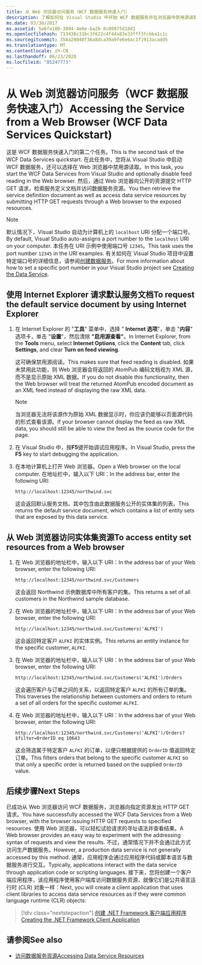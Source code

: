 ```yaml
---
title: 从 Web 浏览器访问服务（WCF 数据服务快速入门）
description: 了解如何在 Visual Studio 中开始 WCF 数据服务并在浏览器中禁用源读取。 获取服务定义文档并访问数据服务资源。
ms.date: 03/30/2017
ms.assetid: 5a6fa180-3094-4e6e-ba2b-8c80975d18d1
ms.openlocfilehash: 713436c31bc3f622c4f44a83e33fff3fcbba1c1c
ms.sourcegitcommit: 358a28048f36a8dca39a9fe6e6ac1f1913acadd5
ms.translationtype: MT
ms.contentlocale: zh-CN
ms.lasthandoff: 06/23/2020
ms.locfileid: "85247773"
---
```

# <a name="accessing-the-service-from-a-web-browser-wcf-data-services-quickstart"></a><span data-ttu-id="a7ab1-104">从 Web 浏览器访问服务（WCF 数据服务快速入门）</span><span class="sxs-lookup"><span data-stu-id="a7ab1-104">Accessing the Service from a Web Browser (WCF Data Services Quickstart)</span></span>

<span data-ttu-id="a7ab1-105">这是 WCF 数据服务快速入门的第二个任务。</span><span class="sxs-lookup"><span data-stu-id="a7ab1-105">This is the second task of the WCF Data Services quickstart.</span></span> <span data-ttu-id="a7ab1-106">在此任务中，您将从 Visual Studio 中启动 WCF 数据服务，还可以选择在 Web 浏览器中禁用源读取。</span><span class="sxs-lookup"><span data-stu-id="a7ab1-106">In this task, you start the WCF Data Services from Visual Studio and optionally disable feed reading in the Web browser.</span></span> <span data-ttu-id="a7ab1-107">然后，通过 Web 浏览器向公开的资源提交 HTTP GET 请求，检索服务定义文档并访问数据服务资源。</span><span class="sxs-lookup"><span data-stu-id="a7ab1-107">You then retrieve the service definition document as well as access data service resources by submitting HTTP GET requests through a Web browser to the exposed resources.</span></span>

> [!NOTE]
> <span data-ttu-id="a7ab1-108">默认情况下，Visual Studio 自动为计算机上的 `localhost` URI 分配一个端口号。</span><span class="sxs-lookup"><span data-stu-id="a7ab1-108">By default, Visual Studio auto-assigns a port number to the `localhost` URI on your computer.</span></span> <span data-ttu-id="a7ab1-109">本任务在 URI 示例中使用端口号 `12345`。</span><span class="sxs-lookup"><span data-stu-id="a7ab1-109">This task uses the port number `12345` in the URI examples.</span></span> <span data-ttu-id="a7ab1-110">有关如何在 Visual Studio 项目中设置特定端口号的详细信息，请参阅[创建数据服务](creating-the-data-service.md)。</span><span class="sxs-lookup"><span data-stu-id="a7ab1-110">For more information about how to set a specific port number in your Visual Studio project see [Creating the Data Service](creating-the-data-service.md).</span></span>

## <a name="to-request-the-default-service-document-by-using-internet-explorer"></a><span data-ttu-id="a7ab1-111">使用 Internet Explorer 请求默认服务文档</span><span class="sxs-lookup"><span data-stu-id="a7ab1-111">To request the default service document by using Internet Explorer</span></span>

1. <span data-ttu-id="a7ab1-112">在 Internet Explorer 的 "**工具**" 菜单中，选择 " **Internet 选项**"，单击 "**内容**" 选项卡，单击 "**设置**"，然后清除 **"启用源查看"**。</span><span class="sxs-lookup"><span data-stu-id="a7ab1-112">In Internet Explorer, from the **Tools** menu, select **Internet Options**, click the **Content** tab, click **Settings**, and clear **Turn on feed viewing**.</span></span>

     <span data-ttu-id="a7ab1-113">这可确保禁用源阅读。</span><span class="sxs-lookup"><span data-stu-id="a7ab1-113">This makes sure that feed reading is disabled.</span></span> <span data-ttu-id="a7ab1-114">如果未禁用此功能，则 Web 浏览器会将返回的 AtomPub 编码文档视为 XML 源，而不是显示原始 XML 数据。</span><span class="sxs-lookup"><span data-stu-id="a7ab1-114">If you do not disable this functionality, then the Web browser will treat the returned AtomPub encoded document as an XML feed instead of displaying the raw XML data.</span></span>

    > [!NOTE]
    > <span data-ttu-id="a7ab1-115">当浏览器无法将该源作为原始 XML 数据显示时，你应该仍能够以页面源代码的形式查看该源。</span><span class="sxs-lookup"><span data-stu-id="a7ab1-115">If your browser cannot display the feed as raw XML data, you should still be able to view the feed as the source code for the page.</span></span>

2. <span data-ttu-id="a7ab1-116">在 Visual Studio 中，按**F5**键开始调试应用程序。</span><span class="sxs-lookup"><span data-stu-id="a7ab1-116">In Visual Studio, press the **F5** key to start debugging the application.</span></span>

3. <span data-ttu-id="a7ab1-117">在本地计算机上打开 Web 浏览器。</span><span class="sxs-lookup"><span data-stu-id="a7ab1-117">Open a Web browser on the local computer.</span></span> <span data-ttu-id="a7ab1-118">在地址栏中，输入以下 URI：</span><span class="sxs-lookup"><span data-stu-id="a7ab1-118">In the address bar, enter the following URI:</span></span>

    ```http
    http://localhost:12345/northwind.svc
    ```

     <span data-ttu-id="a7ab1-119">这会返回默认服务文档，其中包含由此数据服务公开的实体集的列表。</span><span class="sxs-lookup"><span data-stu-id="a7ab1-119">This returns the default service document, which contains a list of entity sets that are exposed by this data service.</span></span>

## <a name="to-access-entity-set-resources-from-a-web-browser"></a><span data-ttu-id="a7ab1-120">从 Web 浏览器访问实体集资源</span><span class="sxs-lookup"><span data-stu-id="a7ab1-120">To access entity set resources from a Web browser</span></span>

1. <span data-ttu-id="a7ab1-121">在 Web 浏览器的地址栏中，输入以下 URI：</span><span class="sxs-lookup"><span data-stu-id="a7ab1-121">In the address bar of your Web browser, enter the following URI:</span></span>

    ```http
    http://localhost:12345/northwind.svc/Customers
    ```

     <span data-ttu-id="a7ab1-122">这会返回 Northwind 示例数据库中所有客户的集。</span><span class="sxs-lookup"><span data-stu-id="a7ab1-122">This returns a set of all customers in the Northwind sample database.</span></span>

2. <span data-ttu-id="a7ab1-123">在 Web 浏览器的地址栏中，输入以下 URI：</span><span class="sxs-lookup"><span data-stu-id="a7ab1-123">In the address bar of your Web browser, enter the following URI:</span></span>

    ```http
    http://localhost:12345/northwind.svc/Customers('ALFKI')
    ```

     <span data-ttu-id="a7ab1-124">这会返回特定客户 `ALFKI` 的实体实例。</span><span class="sxs-lookup"><span data-stu-id="a7ab1-124">This returns an entity instance for the specific customer, `ALFKI`.</span></span>

3. <span data-ttu-id="a7ab1-125">在 Web 浏览器的地址栏中，输入以下 URI：</span><span class="sxs-lookup"><span data-stu-id="a7ab1-125">In the address bar of your Web browser, enter the following URI:</span></span>

    ```http
    http://localhost:12345/northwind.svc/Customers('ALFKI')/Orders
    ```

     <span data-ttu-id="a7ab1-126">这会遍历客户与订单之间的关系，以返回特定客户 `ALFKI` 的所有订单的集。</span><span class="sxs-lookup"><span data-stu-id="a7ab1-126">This traverses the relationship between customers and orders to return a set of all orders for the specific customer `ALFKI`.</span></span>

4. <span data-ttu-id="a7ab1-127">在 Web 浏览器的地址栏中，输入以下 URI：</span><span class="sxs-lookup"><span data-stu-id="a7ab1-127">In the address bar of your Web browser, enter the following URI:</span></span>

    ```http
    http://localhost:12345/northwind.svc/Customers('ALFKI')/Orders?$filter=OrderID eq 10643
    ```

     <span data-ttu-id="a7ab1-128">这会筛选属于特定客户 `ALFKI` 的订单，以便只根据提供的 `OrderID` 值返回特定订单。</span><span class="sxs-lookup"><span data-stu-id="a7ab1-128">This filters orders that belong to the specific customer `ALFKI` so that only a specific order is returned based on the supplied `OrderID` value.</span></span>

## <a name="next-steps"></a><span data-ttu-id="a7ab1-129">后续步骤</span><span class="sxs-lookup"><span data-stu-id="a7ab1-129">Next Steps</span></span>

<span data-ttu-id="a7ab1-130">已成功从 Web 浏览器访问 WCF 数据服务，浏览器向指定资源发出 HTTP GET 请求。</span><span class="sxs-lookup"><span data-stu-id="a7ab1-130">You have successfully accessed the WCF Data Services from a Web browser, with the browser issuing HTTP GET requests to specified resources.</span></span> <span data-ttu-id="a7ab1-131">使用 Web 浏览器，可以轻松试验请求的寻址语法并查看结果。</span><span class="sxs-lookup"><span data-stu-id="a7ab1-131">A Web browser provides an easy way to experiment with the addressing syntax of requests and view the results.</span></span> <span data-ttu-id="a7ab1-132">不过，通常情况下并不会通过此方式访问生产数据服务。</span><span class="sxs-lookup"><span data-stu-id="a7ab1-132">However, a production data service is not generally accessed by this method.</span></span> <span data-ttu-id="a7ab1-133">通常，应用程序会通过应用程序代码或脚本语言与数据服务进行交互。</span><span class="sxs-lookup"><span data-stu-id="a7ab1-133">Typically, applications interact with the data service through application code or scripting languages.</span></span> <span data-ttu-id="a7ab1-134">接下来，您将创建一个客户端应用程序，该应用程序使用客户端库访问数据服务资源，就像它们是公共语言运行时 (CLR) 对象一样：</span><span class="sxs-lookup"><span data-stu-id="a7ab1-134">Next, you will create a client application that uses client libraries to access data service resources as if they were common language runtime (CLR) objects:</span></span>

> [!div class="nextstepaction"]
> [<span data-ttu-id="a7ab1-135">创建 .NET Framework 客户端应用程序</span><span class="sxs-lookup"><span data-stu-id="a7ab1-135">Creating the .NET Framework Client Application</span></span>](creating-the-dotnet-client-application-wcf-data-services-quickstart.md)

## <a name="see-also"></a><span data-ttu-id="a7ab1-136">请参阅</span><span class="sxs-lookup"><span data-stu-id="a7ab1-136">See also</span></span>

- [<span data-ttu-id="a7ab1-137">访问数据服务资源</span><span class="sxs-lookup"><span data-stu-id="a7ab1-137">Accessing Data Service Resources</span></span>](accessing-data-service-resources-wcf-data-services.md)
